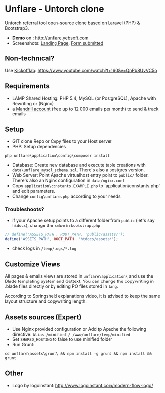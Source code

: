 # Unflare - Untorch clone

Untorch referral tool open-source clone based on Laravel (PHP) & Bootstrap3.  

- **Demo** on : <http://unflare.yebsoft.com>
- Screenshots: [Landing Page](https://github.com/younes0/unflare/blob/master/data/docs/unflare-step1.png), [Form submitted](https://github.com/younes0/unflare/blob/master/data/docs/unflare-step2.png)

## Non-technical?

Use [Kickofflab](http://kickofflabs.com/): <https://www.youtube.com/watch?t=160&v=QnPb8UvVC5o>

## Requirements

- LAMP Shared Hosting: PHP 5.4, MySQL (or PostgreSQL), Apache with Rewriting or (Nginx)
- a [Mandrill account](Mandrillapp.com) (free up to 12 000 emails per month) to send & track emails

## Setup

- GIT clone Repo or Copy files to your Host server
- PHP: Setup dependencies
```shell
php unflare\application\config\composer install
```
- Database: Create new database and execute table creations with `data\unflare_mysql_schema.sql`. There's also a postgres version. 
- Web Server: Point Apache virtualhost entry point to `public/` folder. There's also an Nginx configuration in `data/nginx.conf`
- Copy `application\constants.EXAMPLE.php` to 'application\constants.php` and edit parameters.
- Change  `config\unflare.php` according to your needs

### Troubleshoots?
 

- if your Apache setup points to a different folder from `public` (let's say `htdocs`), change the value in `bootstrap.php` 
```php
// define('ASSETS_PATH', ROOT_PATH. 'public/assets/');
define('ASSETS_PATH', ROOT_PATH. 'htdocs/assets/');
```
- check logs in `/temp/logs/*.log`

## Customize Views

All pages & emails views are stored in `unflare\application\` and use the Blade templating system and Gettext. You can change the copywriting in .blade files directly or by editing PO files stored in `lang`. 

According to Springsheld explanations video, it is advised to keep the same layout structure and copywriting length.

## Assets sources (Expert)

- Use Nginx provided configuration or Add tp Apache the following directive:
`Alias /minified / /www/unflare/temp/minified`
- Set `SHARED_HOSTING` to false to use minified folder
- Run Grunt: 
```shell
cd unflare\assets\grunt\ && npm install -g grunt && npm install && grunt
```

## Other

- Logo by logoinstant: http://www.logoinstant.com/modern-flow-logo/
